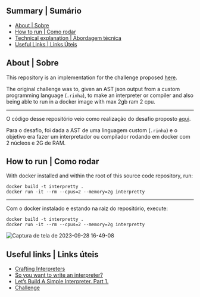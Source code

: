 ## Summary | Sumário

- [About | Sobre](#about-sobre)
- [How to run | Como rodar](#how-to-run-como-rodar)
- [Technical explanation | Abordagem técnica](#technical-explanation-abordagem-tecnica)
- [Useful Links | Links Úteis](#useful-links-links-uteis)

## About | Sobre

This repository is an implementation for the challenge proposed [here](https://github.com/aripiprazole/rinha-de-compiler/).

The original challenge was to, given an AST json output from a custom programming language (`.rinha`), to make an interpreter or compiler and also being able to run in a docker image with max 2gb ram 2 cpu.

--------------------------------------------------------------------------------------------

O código desse repositório veio como realização do desafio proposto [aqui](https://github.com/aripiprazole/rinha-de-compiler/).

Para o desafio, foi dada a AST de uma linguagem custom (`.rinha`) e o objetivo era fazer um interpretador ou compilador rodando em docker com 2 núcleos e 2G de RAM.


## How to run | Como rodar

With docker installed and within the root of this source code repository, run:

```
docker build -t interpretty .
docker run -it --rm --cpus=2 --memory=2g interpretty
```

--------------------------------------------------------------------------------------------

Com o docker instalado e estando na raiz do repositório, execute:

```
docker build -t interpretty .
docker run -it --rm --cpus=2 --memory=2g interpretty
```

![Captura de tela de 2023-09-28 16-49-08](https://github.com/marianasmmattos/interpretty/assets/66320795/a8ef318c-6259-4ec7-969f-7f28b3b47685)


## Useful links | Links úteis

- [Crafting Interpreters](https://craftinginterpreters.com)
- [So you want to write an interpreter?](https://www.youtube.com/watch?v=LCslqgM48D4)
- [Let’s Build A Simple Interpreter. Part 1.](https://ruslanspivak.com/lsbasi-part1/)
- [Challenge](https://github.com/aripiprazole/rinha-de-compiler/)
